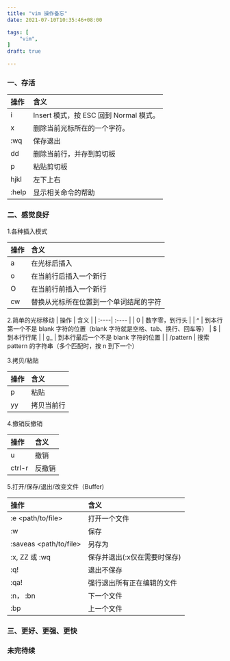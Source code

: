 ```yaml
---
title: "vim 操作备忘"
date: 2021-07-10T10:35:46+08:00

tags: [
    "vim",
]
draft: true

---
```


### 一、存活

| 操作 | 含义 |
| :----| :---- |
| i | Insert 模式，按 ESC 回到 Normal 模式。 |  
| x |  删除当前光标所在的一个字符。|
| :wq | 保存退出 |
| dd | 删除当前行，并存到剪切板 |
| p | 粘贴剪切板 |
| hjkl | 左下上右 |
| :help <command> | 显示相关命令的帮助 |

### 二、感觉良好

1.各种插入模式

| 操作 | 含义 |
| :----| :---- |
| a | 在光标后插入 |
| o | 在当前行后插入一个新行 |
| O | 在当前行前插入一个新行 |
| cw | 替换从光标所在位置到一个单词结尾的字符 |

2.简单的光标移动
| 操作 | 含义 |
| :----| :---- |
| 0 | 数字零，到行头 |
| ^ | 到本行第一个不是 blank 字符的位置（blank 字符就是空格、tab、换行、回车等）
| $ | 到本行行尾 |
| g_ | 到本行最后一个不是 blank 字符的位置 |
| /pattern | 搜索 pattern 的字符串（多个匹配时，按 n 到下一个）

3.拷贝/粘贴

| 操作 | 含义 |
| :----| :---- |
| p | 粘贴 |
| yy | 拷贝当前行 |

4.撤销反撤销

| 操作 | 含义 |
| :----| :---- |
| u | 撤销 |
| ctrl-r | 反撤销 |


5.打开/保存/退出/改变文件（Buffer)

| 操作 | 含义 |
| :---- | :---- |
| :e <path/to/file> | 打开一个文件 |
| :w | 保存 |
| :saveas <path/to/file> | 另存为 |
| :x, ZZ 或 :wq | 保存并退出(:x仅在需要时保存)
| :q! | 退出不保存 |
| :qa! | 强行退出所有正在编辑的文件 |
| :n， :bn | 下一个文件 |
| :bp | 上一个文件 | 

### 三、更好、更强、更快










### 未完待续



